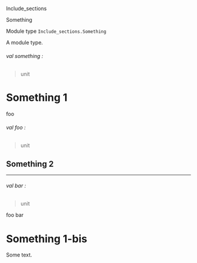 Include_sections

Something

Module type `Include_sections.Something`

A module type.

<a id="val-something"></a>

###### val something :

> unit


# Something 1

foo

<a id="val-foo"></a>

###### val foo :

> unit


## Something 2

---

<a id="val-bar"></a>

###### val bar :

> unit


foo bar

# Something 1-bis

Some text.